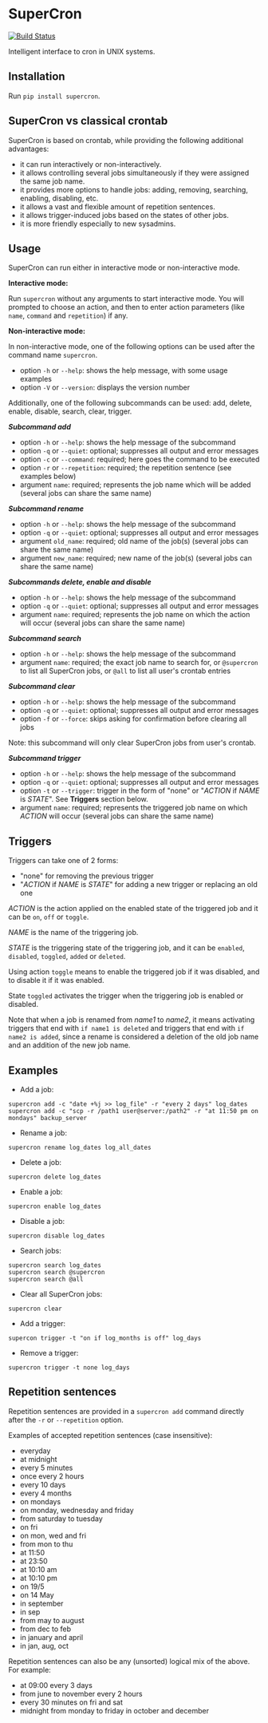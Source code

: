 # SuperCron
[![Build Status](https://travis-ci.org/linostar/SuperCron.svg?branch=master)](https://travis-ci.org/linostar/SuperCron)

Intelligent interface to cron in UNIX systems.

## Installation

Run `pip install supercron`.

## SuperCron vs classical crontab
SuperCron is based on crontab, while providing the following additional advantages:
- it can run interactively or non-interactively.
- it allows controlling several jobs simultaneously if they were assigned the same job name.
- it provides more options to handle jobs: adding, removing, searching, enabling, disabling, etc.
- it allows a vast and flexible amount of repetition sentences.
- it allows trigger-induced jobs based on the states of other jobs.
- it is more friendly especially to new sysadmins.

## Usage

SuperCron can run either in interactive mode or non-interactive mode.

**Interactive mode:**

Run `supercron` without any arguments to start interactive mode. You will prompted to choose an action, and then to enter action parameters (like `name`, `command` and `repetition`) if any.

**Non-interactive mode:**

In non-interactive mode, one of the following options can be used after the command name `supercron`.

- option `-h` or `--help`: shows the help message, with some usage examples
- option `-V` or `--version`: displays the version number

Additionally, one of the following subcommands can be used: add, delete, enable, disable, search, clear, trigger.

***Subcommand add***
- option `-h` or `--help`: shows the help message of the subcommand
- option `-q` or `--quiet`: optional; suppresses all output and error messages
- option `-c` or `--command`: required; here goes the command to be executed
- option `-r` or `--repetition`: required; the repetition sentence (see examples below)
- argument `name`: required; represents the job name which will be added (several jobs can share the same name)

***Subcommand rename***
- option `-h` or `--help`: shows the help message of the subcommand
- option `-q` or `--quiet`: optional; suppresses all output and error messages
- argument `old_name`: required; old name of the job(s) (several jobs can share the same name)
- argument `new_name`: required; new name of the job(s) (several jobs can share the same name)

***Subcommands delete, enable and disable***
- option `-h` or `--help`: shows the help message of the subcommand
- option `-q` or `--quiet`: optional; suppresses all output and error messages
- argument `name`: required; represents the job name on which the action will occur (several jobs can share the same name)

***Subcommand search***
- option `-h` or `--help`: shows the help message of the subcommand
- argument `name`: required; the exact job name to search for, or `@supercron` to list all SuperCron jobs, or `@all` to list all user's crontab entries

***Subcommand clear***
- option `-h` or `--help`: shows the help message of the subcommand
- option `-q` or `--quiet`: optional; suppresses all output and error messages
- option `-f` or `--force`: skips asking for confirmation before clearing all jobs

Note: this subcommand will only clear SuperCron jobs from user's crontab.

***Subcommand trigger***
- option `-h` or `--help`: shows the help message of the subcommand
- option `-q` or `--quiet`: optional; suppresses all output and error messages
- option `-t` or `--trigger`: trigger in the form of "none" or "*ACTION* if *NAME* is *STATE*". See **Triggers** section below.
- argument `name`: required; represents the triggered job name on which *ACTION* will occur (several jobs can share the same name)

## Triggers
Triggers can take one of 2 forms:
- "none" for removing the previous trigger
- "*ACTION* if *NAME* is *STATE*" for adding a new trigger or replacing an old one

*ACTION* is the action applied on the enabled state of the triggered job and it can be `on`, `off` or `toggle`.

*NAME* is the name of the triggering job.

*STATE* is the triggering state of the triggering job, and it can be `enabled`, `disabled`, `toggled`, `added` or `deleted`.

Using action `toggle` means to enable the triggered job if it was disabled, and to disable it if it was enabled.

State `toggled` activates the trigger when the triggering job is enabled or disabled.

Note that when a job is renamed from *name1* to *name2*, it means activating triggers that end with `if name1 is deleted` and triggers that end with `if name2 is added`, since a rename is considered a deletion of the old job name and an addition of the new job name.

## Examples
- Add a job:
```
supercron add -c "date +%j >> log_file" -r "every 2 days" log_dates
supercron add -c "scp -r /path1 user@server:/path2" -r "at 11:50 pm on mondays" backup_server
```
- Rename a job:
```
supercron rename log_dates log_all_dates
```
- Delete a job:
```
supercron delete log_dates
```
- Enable a job:
```
supercron enable log_dates
```
- Disable a job:
```
supercron disable log_dates
```
- Search jobs:
```
supercron search log_dates
supercron search @supercron
supercron search @all
```
- Clear all SuperCron jobs:
```
supercron clear
```
- Add a trigger:
```
supercon trigger -t "on if log_months is off" log_days
```
- Remove a trigger:
```
supercron trigger -t none log_days
```

## Repetition sentences
Repetition sentences are provided in a `supercron add` command directly after the `-r` or `--repetition` option.

Examples of accepted repetition sentences (case insensitive):
- everyday
- at midnight
- every 5 minutes
- once every 2 hours
- every 10 days
- every 4 months
- on mondays
- on monday, wednesday and friday
- from saturday to tuesday
- on fri
- on mon, wed and fri
- from mon to thu
- at 11:50
- at 23:50
- at 10:10 am
- at 10:10 pm
- on 19/5
- on 14 May
- in september
- in sep
- from may to august
- from dec to feb
- in january and april
- in jan, aug, oct

Repetition sentences can also be any (unsorted) logical mix of the above. For example:
- at 09:00 every 3 days
- from june to november every 2 hours
- every 30 minutes on fri and sat
- midnight from monday to friday in october and december
